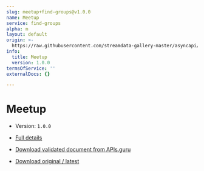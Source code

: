 ```yaml
---
slug: meetup+find-groups@v1.0.0
name: Meetup
service: find-groups
alpha: m
layout: default
origin: >-
  https://raw.githubusercontent.com/streamdata-gallery-master/asyncapi/master/_listings/meetup/meetup-find-groups-stream-async.md
info:
  title: Meetup
  version: 1.0.0
termsOfService: ''
externalDocs: {}

---
```

# Meetup

* Version: `1.0.0`
* [Full details](../html/meetup+find-groups@v1.0.0.html)





* [Download validated document from APIs.guru](https://raw.githubusercontent.com/APIs-guru/asyncapi-directory/master/docs/APIs/meetup%2Bfind-groups%40v1.0.0.yaml)
* [Download original / latest](https://raw.githubusercontent.com/streamdata-gallery-master/asyncapi/master/_listings/meetup/meetup-find-groups-stream-async.md)

<script type="application/ld+json">
{
  "@context": "http://schema.org/",
  "@type": "WebAPI",

  "documentation": "",

  "name": "Meetup"
}
</script>
